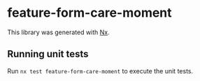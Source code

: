 # feature-form-care-moment

This library was generated with [Nx](https://nx.dev).

## Running unit tests

Run `nx test feature-form-care-moment` to execute the unit tests.
